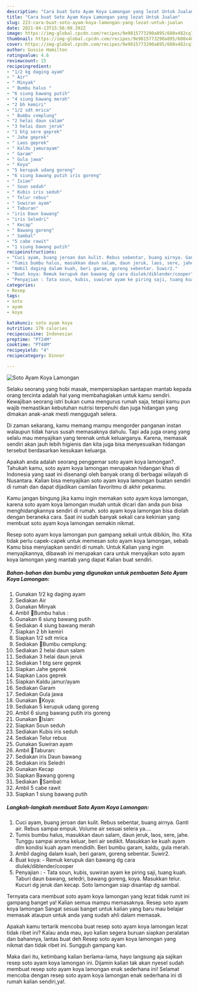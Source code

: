 ```yaml
---
description: "Cara buat Soto Ayam Koya Lamongan yang lezat Untuk Jualan"
title: "Cara buat Soto Ayam Koya Lamongan yang lezat Untuk Jualan"
slug: 223-cara-buat-soto-ayam-koya-lamongan-yang-lezat-untuk-jualan
date: 2021-04-13T15:56:09.392Z
image: https://img-global.cpcdn.com/recipes/9e9815773290a895/680x482cq70/soto-ayam-koya-lamongan-foto-resep-utama.jpg
thumbnail: https://img-global.cpcdn.com/recipes/9e9815773290a895/680x482cq70/soto-ayam-koya-lamongan-foto-resep-utama.jpg
cover: https://img-global.cpcdn.com/recipes/9e9815773290a895/680x482cq70/soto-ayam-koya-lamongan-foto-resep-utama.jpg
author: Gussie Hamilton
ratingvalue: 4.6
reviewcount: 15
recipeingredient:
- "1/2 kg daging ayam"
- " Air"
- " Minyak"
- " Bumbu halus "
- "6 siung bawang putih"
- "4 siung bawang merah"
- "2 bh kemiri"
- "1/2 sdt mrica"
- " Bumbu cemplung"
- "2 helai daun salam"
- "3 helai daun jeruk"
- "1 btg sere geprek"
- " Jahe geprek"
- " Laos geprek"
- " Kaldu jamurayam"
- " Garam"
- " Gula jawa"
- " Koya"
- "5 kerupuk udang goreng"
- "6 siung bawang putih iris goreng"
- " Isian"
- " Soun seduh"
- " Kubis iris seduh"
- " Telur rebus"
- " Suwiran ayam"
- " Taburan"
- "iris Daun bawang"
- "iris Seledri"
- " Kecap"
- " Bawang goreng"
- " Sambal"
- "5 cabe rawit"
- "1 siung bawang putih"
recipeinstructions:
- "Cuci ayam, buang jeroan dan kulit. Rebus sebentar, buang airnya. Ganti air. Rebus sampai empuk. Volume air sesuai selera ya...."
- "Tumis bumbu halus, masukkan daun salam, daun jeruk, laos, sere, jahe. Tunggu sampai aroma keluar, beri air sedikit. Masukkan ke kuah ayam dlm kondisi kuah ayam mendidih. Beri bumbu garam, kaldu, gula merah."
- "Ambil daging dalam kuah, beri garam, goreng sebentar. Suwir2."
- "Buat koya: Remuk kerupuk dan bawang dg cara diulek/diblender/cooper"
- "Penyajian : Tata soun, kubis, suwiran ayam ke piring saji, tuang kuah. Taburi daun bawang, seledri, bawang goreng, koya. Masukkan telur. Kucuri dg jeruk dan kecap. Soto lamongan siap disantap dg sambal."
categories:
- Resep
tags:
- soto
- ayam
- koya

katakunci: soto ayam koya 
nutrition: 179 calories
recipecuisine: Indonesian
preptime: "PT24M"
cooktime: "PT48M"
recipeyield: "4"
recipecategory: Dinner

---
```



![Soto Ayam Koya Lamongan](https://img-global.cpcdn.com/recipes/9e9815773290a895/680x482cq70/soto-ayam-koya-lamongan-foto-resep-utama.jpg)

Selaku seorang yang hobi masak, mempersiapkan santapan mantab kepada orang tercinta adalah hal yang membahagiakan untuk kamu sendiri. Kewajiban seorang istri bukan cuma mengurus rumah saja, tetapi kamu pun wajib memastikan kebutuhan nutrisi terpenuhi dan juga hidangan yang dimakan anak-anak mesti menggugah selera.

Di zaman  sekarang, kamu memang mampu mengorder panganan instan walaupun tidak harus susah memasaknya dahulu. Tapi ada juga orang yang selalu mau menyajikan yang terenak untuk keluarganya. Karena, memasak sendiri akan jauh lebih higienis dan kita juga bisa menyesuaikan hidangan tersebut berdasarkan kesukaan keluarga. 



Apakah anda adalah seorang penggemar soto ayam koya lamongan?. Tahukah kamu, soto ayam koya lamongan merupakan hidangan khas di Indonesia yang saat ini disenangi oleh banyak orang di berbagai wilayah di Nusantara. Kalian bisa menyajikan soto ayam koya lamongan buatan sendiri di rumah dan dapat dijadikan camilan favoritmu di akhir pekanmu.

Kamu jangan bingung jika kamu ingin memakan soto ayam koya lamongan, karena soto ayam koya lamongan mudah untuk dicari dan anda pun bisa menghidangkannya sendiri di rumah. soto ayam koya lamongan bisa diolah dengan beraneka cara. Saat ini sudah banyak sekali cara kekinian yang membuat soto ayam koya lamongan semakin nikmat.

Resep soto ayam koya lamongan pun gampang sekali untuk dibikin, lho. Kita tidak perlu capek-capek untuk memesan soto ayam koya lamongan, sebab Kamu bisa menyiapkan sendiri di rumah. Untuk Kalian yang ingin menyajikannya, dibawah ini merupakan cara untuk menyajikan soto ayam koya lamongan yang mantab yang dapat Kalian buat sendiri.

<!--inarticleads1-->

##### Bahan-bahan dan bumbu yang digunakan untuk pembuatan Soto Ayam Koya Lamongan:

1. Gunakan 1/2 kg daging ayam
1. Sediakan  Air
1. Gunakan  Minyak
1. Ambil  🌷Bumbu halus :
1. Gunakan 6 siung bawang putih
1. Sediakan 4 siung bawang merah
1. Siapkan 2 bh kemiri
1. Siapkan 1/2 sdt mrica
1. Sediakan  🌷Bumbu cemplung:
1. Sediakan 2 helai daun salam
1. Sediakan 3 helai daun jeruk
1. Sediakan 1 btg sere geprek
1. Siapkan  Jahe geprek
1. Siapkan  Laos geprek
1. Siapkan  Kaldu jamur/ayam
1. Sediakan  Garam
1. Sediakan  Gula jawa
1. Gunakan  🌷Koya:
1. Sediakan 5 kerupuk udang goreng
1. Ambil 6 siung bawang putih iris goreng
1. Gunakan  🌷Isian:
1. Siapkan  Soun seduh
1. Sediakan  Kubis iris seduh
1. Sediakan  Telur rebus
1. Gunakan  Suwiran ayam
1. Ambil  🌷Taburan:
1. Sediakan iris Daun bawang
1. Sediakan iris Seledri
1. Gunakan  Kecap
1. Siapkan  Bawang goreng
1. Sediakan  🌷Sambal:
1. Ambil 5 cabe rawit
1. Siapkan 1 siung bawang putih




<!--inarticleads2-->

##### Langkah-langkah membuat Soto Ayam Koya Lamongan:

1. Cuci ayam, buang jeroan dan kulit. Rebus sebentar, buang airnya. Ganti air. Rebus sampai empuk. Volume air sesuai selera ya....
1. Tumis bumbu halus, masukkan daun salam, daun jeruk, laos, sere, jahe. Tunggu sampai aroma keluar, beri air sedikit. Masukkan ke kuah ayam dlm kondisi kuah ayam mendidih. Beri bumbu garam, kaldu, gula merah.
1. Ambil daging dalam kuah, beri garam, goreng sebentar. Suwir2.
1. Buat koya: - Remuk kerupuk dan bawang dg cara diulek/diblender/cooper
1. Penyajian : - Tata soun, kubis, suwiran ayam ke piring saji, tuang kuah. Taburi daun bawang, seledri, bawang goreng, koya. Masukkan telur. Kucuri dg jeruk dan kecap. Soto lamongan siap disantap dg sambal.




Ternyata cara membuat soto ayam koya lamongan yang lezat tidak rumit ini gampang banget ya! Kalian semua mampu memasaknya. Resep soto ayam koya lamongan Sangat sesuai banget untuk kalian yang baru mau belajar memasak ataupun untuk anda yang sudah ahli dalam memasak.

Apakah kamu tertarik mencoba buat resep soto ayam koya lamongan lezat tidak ribet ini? Kalau anda mau, ayo kalian segera buruan siapkan peralatan dan bahannya, lantas buat deh Resep soto ayam koya lamongan yang nikmat dan tidak ribet ini. Sungguh gampang kan. 

Maka dari itu, ketimbang kalian berlama-lama, hayo langsung aja sajikan resep soto ayam koya lamongan ini. Dijamin kalian tak akan nyesel sudah membuat resep soto ayam koya lamongan enak sederhana ini! Selamat mencoba dengan resep soto ayam koya lamongan enak sederhana ini di rumah kalian sendiri,ya!.

